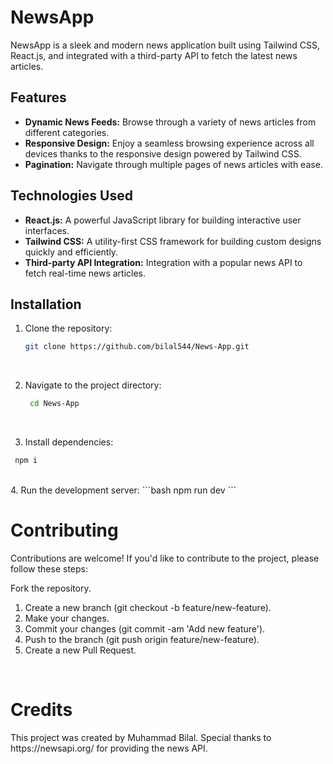 # NewsApp

NewsApp is a sleek and modern news application built using Tailwind CSS, React.js, and integrated with a third-party API to fetch the latest news articles.

## Features

- **Dynamic News Feeds:** Browse through a variety of news articles from different categories.
- **Responsive Design:** Enjoy a seamless browsing experience across all devices thanks to the responsive design powered by Tailwind CSS.
- **Pagination:** Navigate through multiple pages of news articles with ease.

## Technologies Used

- **React.js:** A powerful JavaScript library for building interactive user interfaces.
- **Tailwind CSS:** A utility-first CSS framework for building custom designs quickly and efficiently.
- **Third-party API Integration:** Integration with a popular news API to fetch real-time news articles.

## Installation

1. Clone the repository:

   ```bash
   git clone https://github.com/bilal544/News-App.git
   ```

   <br>

2. Navigate to the project directory:
   ```bash
    cd News-App
   ```
   <br>
3. Install dependencies:
  ```bash
   npm i
   ```
   <br>
4. Run the development server:
   ```bash
    npm run dev
   ```
   <br>
   <h1>Contributing</h1>
   Contributions are welcome! If you'd like to contribute to the project, please follow these steps:

Fork the repository.

1. Create a new branch (git checkout -b feature/new-feature).
2. Make your changes.
3. Commit your changes (git commit -am 'Add new feature').
4. Push to the branch (git push origin feature/new-feature).
5. Create a new Pull Request.
<br>
<h1>Credits</h1>
This project was created by Muhammad Bilal. Special thanks to https://newsapi.org/ for providing the news API.
